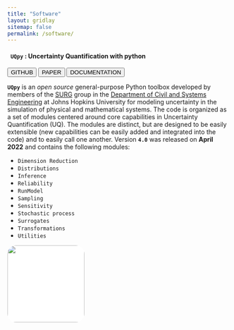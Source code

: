 ```yaml
---
title: "Software"
layout: gridlay
sitemap: false
permalink: /software/
---
```


<style>
img{
  border-radius: 10px;
}
iframe {
  width: 175px;
  display: inline;
  vertical-align:middle;
  <!-- margin-bottom:5px; -->
  <!-- margin-left:5px; -->
  <!-- border: 1px solid red; -->
}
.col-md-3 {
  margin:0;
  padding:0;
  margin-top:10px;
  margin-bottom:10px;
  display:block;
  overflow:hidden;
  text-align:center;
  display: table-cell;
  height: auto;
  float: none;
  background:white;
  border-radius:20px;
  <!-- border: 1px solid black; -->
}
</style>


<div class="jumbotron">
<div class="row align-items-end">
<div class="col-md-9 col-sm-12">
<h4><b><code> UQpy</code> : Uncertainty Quantification with python</b></h4>
<a href="https://github.com/SURGroup/UQpy" target="_blank"><button class="btn btn-primary btn-sm">GITHUB</button></a>
<a href="https://doi.org/10.1016/j.jocs.2020.101204" target="_blank"><button class="btn btn-danger btn-sm">PAPER</button></a>
<a href="https://uqpyproject.readthedocs.io/en/latest/" target="_blank"><button class="btn btn-danger btn-sm">DOCUMENTATION</button></a>

<code><b>UQpy</b></code> is an _open_ _source_ general-purpose Python toolbox developed by members of the <a href="https://github.com/SURGroup" target="_blank">SURG</a> group in the <a href="https://engineering.jhu.edu/case/" target="_blank">Department of Civil and Systems Engineering</a> at Johns Hopkins University for modeling uncertainty in the simulation of physical and mathematical systems.  The code is organized as a set of modules centered around core capabilities in Uncertainty Quantification (UQ). The modules are distinct, but are designed to be easily extensible (new capabilities can be easily added and integrated into the code) and to easily call one another. Version <code><b>4.0</b></code> was released on <strong>April 2022</strong> and contains the following modules:
- <code>Dimension Reduction</code>
- <code>Distributions</code>
- <code>Inference</code>
- <code>Reliability</code>
- <code>RunModel</code>
- <code>Sampling</code>
- <code>Sensitivity</code>
- <code>Stochastic process</code>
- <code>Surrogates</code>
- <code>Transformations</code>
- <code>Utilities</code>
</div>
<div class="col-md-3 col-sm-12">
  <img src="{{site.url}}{{site.baseurl}}/images/respic/UQpy_logo.jpg" width="175px "/>
</div>
</div>
</div>
